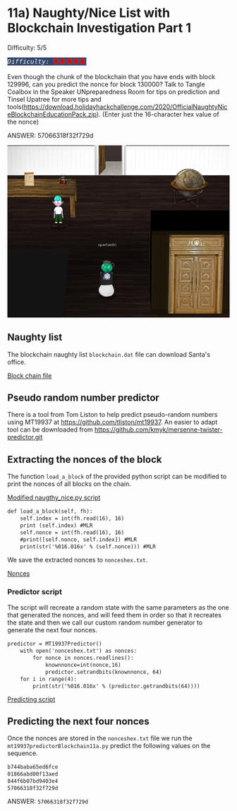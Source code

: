 # 11a) Naughty/Nice List with Blockchain Investigation Part 1
Difficulty: 5/5

![Difficulty](../../img/Dificulty5.png)

Even though the chunk of the blockchain that you have ends with block 129996, can you predict the nonce for block 130000? Talk to Tangle Coalbox in the Speaker UNpreparedness Room for tips on prediction and Tinsel Upatree for more tips and tools(https://download.holidayhackchallenge.com/2020/OfficialNaughtyNiceBlockchainEducationPack.zip). (Enter just the 16-character hex value of the nonce)

ANSWER: 57066318f32f729d

![Access](11a-Blockchain-Part-1-access.png)

## Naughty list
The blockchain naughty list `blockchain.dat` file can download Santa's office.

[Block chain file](blockchain.dat)

## Pseudo random number predictor
There is a tool from Tom Liston to help predict pseudo-random numbers using MT19937 at https://github.com/tliston/mt19937.
An easier to adapt tool can be downloaded from https://github.com/kmyk/mersenne-twister-predictor.git

## Extracting the nonces of the block
The function `load_a_block` of the provided python script can be modified to print the nonces of all blocks on the chain.

[Modified naugthy_nice.py script](11a.py)

```
def load_a_block(self, fh):
    self.index = int(fh.read(16), 16)
    print (self.index) #MLR
    self.nonce = int(fh.read(16), 16)
    #print([self.nonce, self.index]) #MLR
    print(str('%016.016x' % (self.nonce))) #MLR
```

We save the extracted nonces to `nonceshex.txt`.

[Nonces](nonceshex.txt)

### Predictor script
The script will recreate a random state with the same parameters as the one that generated the nonces, and will feed them in order so that it recreates the state and then we call our custom random number generator to generate the next four nonces.
```
predictor = MT19937Predictor()
    with open('nonceshex.txt') as nonces:
        for nonce in nonces.readlines():
            knownnonce=int(nonce,16)
            predictor.setrandbits(knownnonce, 64)
    for i in range(4):
        print(str('%016.016x' % (predictor.getrandbits(64))))
```

[Predicting script](mt19937predictorBlockchain11a.py)

## Predicting the next four nonces
Once the nonces are stored in the `nonceshex.txt` file we run the `mt19937predictorBlockchain11a.py` predict the following values on the sequence.
```
b744baba65ed6fce
01866abd00f13aed
844f6b07bd9403e4
57066318f32f729d
```

ANSWER: `57066318f32f729d`